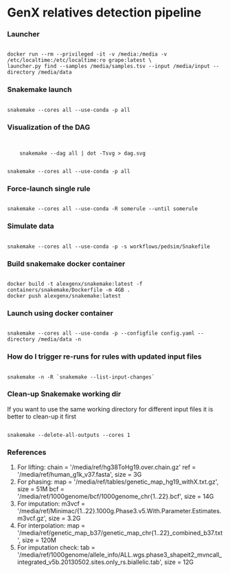 # GenX relatives detection pipeline

### Launcher

```text

docker run --rm --privileged -it -v /media:/media -v /etc/localtime:/etc/localtime:ro grape:latest \
launcher.py find --samples /media/samples.tsv --input /media/input --directory /media/data

```

### Snakemake launch

```text

snakemake --cores all --use-conda -p all

```

### Visualization of the DAG

```text


    snakemake --dag all | dot -Tsvg > dag.svg

```

```text

snakemake --cores all --use-conda -p all

```

### Force-launch single rule

```text

snakemake --cores all --use-conda -R somerule --until somerule

```

### Simulate data

```text

snakemake --cores all --use-conda -p -s workflows/pedsim/Snakefile

```

### Build snakemake docker container

```text

docker build -t alexgenx/snakemake:latest -f containers/snakemake/Dockerfile -m 4GB .
docker push alexgenx/snakemake:latest

```

### Launch using docker container

```text

snakemake --cores all --use-conda -p --configfile config.yaml --directory /media/data -n

```

### How do I trigger re-runs for rules with updated input files

```text

snakemake -n -R `snakemake --list-input-changes`

```

### Clean-up Snakemake working dir

If you want to use the same working directory for different input files it is better to clean-up it first

```text

snakemake --delete-all-outputs --cores 1

```

### References

1. For lifting:
    chain = '/media/ref/hg38ToHg19.over.chain.gz'
    ref = '/media/ref/human_g1k_v37.fasta', size = 3G
2. For phasing:
    map = '/media/ref/tables/genetic_map_hg19_withX.txt.gz', size = 51M
    bcf = '/media/ref/1000genome/bcf/1000genome_chr{1..22}.bcf', size = 14G 
3. For imputation:
    m3vcf = '/media/ref/Minimac/{1..22}.1000g.Phase3.v5.With.Parameter.Estimates.m3vcf.gz', size = 3.2G 
4. For interpolation:
    map = '/media/ref/genetic_map_b37/genetic_map_chr{1..22}_combined_b37.txt', size = 120M 
5. For imputation check:
    tab = '/media/ref/1000genome/allele_info/ALL.wgs.phase3_shapeit2_mvncall_integrated_v5b.20130502.sites.only_rs.biallelic.tab', size = 12G
    